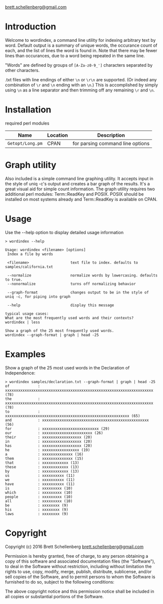 brett.schellenberg@gmail.com

Introduction
============
Welcome to wordindex, a command line utility for indexing arbitrary text by word. Default output is a summary of unique words, the occurance count of each, and the list of lines the word is found in. Note that there may be fewer lines than occurances, due to a word being repeated in the same line.

"Words" are defined by groups of `[A-Za-z0-9_']` characters separated by other characters.

.txt files with line endings of either `\n` or `\r\n` are supported. (Or indeed any combination of `\r` and `\n` ending with an `\n`.) This is accomplished by simply using `\n` as a line separator and then trimming off any remaining `\r` and `\n`.


Installation
============
required perl modules

Name              | Location  | Description
------------------|-----------|------------|
`Getopt/Long.pm`  | CPAN      | for parsing command line options


Graph utility
=============
Also included is a simple command line graphing utility. It accepts input in the style of
uniq -c's output and creates a bar graph of the results. It's a great visual aid for simple count information. The graph utility requires two additional perl modules: Term::ReadKey and POSIX. POSIX should be installed on most systems already and Term::ReadKey is available on CPAN.


Usage
=====
Use the --help option to display detailed usage information

    > wordindex --help

    Usage: wordindex <filename> [options]
     Index a file by words

     <filename>                   text file to index. defaults to samples/california.txt

     --normalize                  normalize words by lowercasing. defaults to true.
     --nonormalize                turns off normalizing behavior

     --graph-format               changes output to be in the style of uniq -c, for piping into graph

     --help                       display this message

    typical usage cases:
    What are the most frequently used words and their contexts?
    wordindex | less

    Show a graph of the 25 most frequently used words.
    wordindex --graph-format | graph | head -25


Examples
========

Show a graph of the 25 most used words in the Declaration of Independence:

    > wordindex samples/declaration.txt --graph-format | graph | head -25
    of             : xxxxxxxxxxxxxxxxxxxxxxxxxxxxxxxxxxxxxxxxxxxxxxxxxxxxxxxxxxxxxxxxxxxx (78)
    the            : xxxxxxxxxxxxxxxxxxxxxxxxxxxxxxxxxxxxxxxxxxxxxxxxxxxxxxxxxxxxxxxxxxxx (78)
    to             : xxxxxxxxxxxxxxxxxxxxxxxxxxxxxxxxxxxxxxxxxxxxxxxxxxxxxxxxx (65)
    and            : xxxxxxxxxxxxxxxxxxxxxxxxxxxxxxxxxxxxxxxxxxxxxxxxx (56)
    for            : xxxxxxxxxxxxxxxxxxxxxxxxxx (29)
    our            : xxxxxxxxxxxxxxxxxxxxxxx (26)
    their          : xxxxxxxxxxxxxxxxxx (20)
    in             : xxxxxxxxxxxxxxxxxx (20)
    has            : xxxxxxxxxxxxxxxxxx (20)
    he             : xxxxxxxxxxxxxxxxx (19)
    a              : xxxxxxxxxxxxxx (16)
    them           : xxxxxxxxxxxxxx (15)
    that           : xxxxxxxxxxxx (13)
    these          : xxxxxxxxxxxx (13)
    by             : xxxxxxxxxxxx (13)
    us             : xxxxxxxxxx (11)
    we             : xxxxxxxxxx (11)
    have           : xxxxxxxxxx (11)
    is             : xxxxxxxxx (10)
    which          : xxxxxxxxx (10)
    people         : xxxxxxxxx (10)
    all            : xxxxxxxxx (10)
    be             : xxxxxxxx (9)
    his            : xxxxxxxx (9)
    laws           : xxxxxxxx (9)


Copyright
=========
Copyright (c) 2016 Brett Schellenberg <brett.schellenberg@gmail.com>

Permission is hereby granted, free of charge, to any person obtaining a copy
of this software and associated documentation files (the "Software"), to deal
in the Software without restriction, including without limitation the rights
to use, copy, modify, merge, publish, distribute, sublicense, and/or sell
copies of the Software, and to permit persons to whom the Software is
furnished to do so, subject to the following conditions:

The above copyright notice and this permission notice shall be included in
all copies or substantial portions of the Software.
